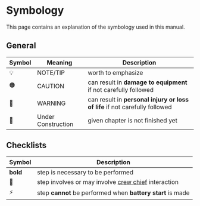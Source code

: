 # Symbology

This page contains an explanation of the symbology used in this manual.

## General

| Symbol | Meaning            | Description                                                                 |
|--------|--------------------|-----------------------------------------------------------------------------|
| 💡     | NOTE/TIP           | worth to emphasize                                                          |
| 🟠     | CAUTION            | can result in **damage to equipment** if not carefully followed             |
| 🔴     | WARNING            | can result in **personal injury or loss of life** if not carefully followed |
| 🚧     | Under Construction | given chapter is not finished yet                                           |

<!-- ⚠️🚨 -->

## Checklists

| Symbol   | Description                                                                   |
|----------|-------------------------------------------------------------------------------|
| **bold** | step is necessary to be performed                                             |
| 🔧       | step involves or may involve [crew chief](crew_chief/overview.md) interaction |
| ⚡        | step **cannot** be performed when **battery start** is made                   |
